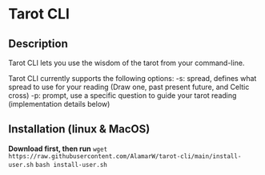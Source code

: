 # Tarot CLI

## Description

Tarot CLI lets you use the wisdom of the tarot from your command-line.

Tarot CLI currently supports the following options:
    -s: spread, defines what spread to use for your reading (Draw one,
        past present future, and Celtic cross)
    -p: prompt, use a specific question to guide your tarot reading 
        (implementation details below)

## Installation (linux & MacOS)

**Download first, then run**
`wget https://raw.githubusercontent.com/AlamarW/tarot-cli/main/install-user.sh`
`bash install-user.sh`